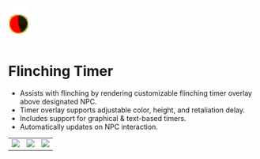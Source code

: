 
![](icon.png)
# Flinching Timer
* Assists with flinching by rendering customizable flinching timer overlay above designated NPC.
* Timer overlay supports adjustable color, height, and retaliation delay.
* Includes support for graphical & text-based timers.
* Automatically updates on NPC interaction.
<table>
  <tr>
    <td valign="top"><img src="https://i.imgur.com/7KYklMU.png"/></td>
    <td valign="top"><img src="https://i.imgur.com/WoBDaXN.png"/></td>
    <td valign="top"><img src="https://imgur.com/tg5amuZ.png"/></td>
  </tr>
</table>
